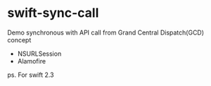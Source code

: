 # swift-sync-call

Demo synchronous with API call from Grand Central Dispatch(GCD) concept
* NSURLSession
* Alamofire

ps. For swift 2.3
